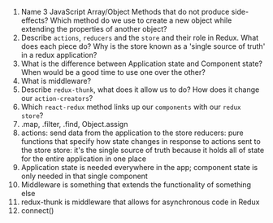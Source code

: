 1.  Name 3 JavaScript Array/Object Methods that do not produce side-effects? Which method do we use to create a new object while extending the properties of another object?
1.  Describe `actions`, `reducers` and the `store` and their role in Redux. What does each piece do? Why is the store known as a 'single source of truth' in a redux application?
1.  What is the difference between Application state and Component state? When would be a good time to use one over the other?
1.  What is middleware?
1.  Describe `redux-thunk`, what does it allow us to do? How does it change our `action-creators`?
1.  Which `react-redux` method links up our `components` with our `redux store`?
1.  .map, .filter, .find, Object.assign
2.  actions: send data from the application to the store
    reducers: pure functions that specify how state changes in response to actions sent to the store
    store: it's the single source of truth because it holds all of state for the entire application in one place
3.  Application state is needed everywhere in the app; component state is only needed in that single component
4.  Middleware is something that extends the functionality of something else
5.  redux-thunk is middleware that allows for asynchronous code in Redux
6.  connect()